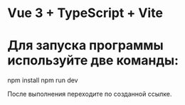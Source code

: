 # Vue 3 + TypeScript + Vite

# Для запуска программы используйте две команды:
npm install
npm run dev

После выполнения переходите по созданной ссылке.
